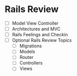 # Rails Review

- [ ] Model View Controller
- [ ] Architectures and MVC
- [ ] Rails Feelings and Checkin
- [ ] Optional Rails Review Topics
  - [ ] Migrations
  - [ ] Models
  - [ ] Router
  - [ ] Controllers
  - [ ] Views
